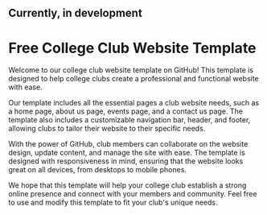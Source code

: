 ## Currently, in development

# Free College Club Website Template

Welcome to our college club website template on GitHub! This template is designed to help college clubs create a professional and functional website with ease.

Our template includes all the essential pages a club website needs, such as a home page, about us page, events page, and a contact us page. The template also includes a customizable navigation bar, header, and footer, allowing clubs to tailor their website to their specific needs.

With the power of GitHub, club members can collaborate on the website design, update content, and manage the site with ease. The template is designed with responsiveness in mind, ensuring that the website looks great on all devices, from desktops to mobile phones.

We hope that this template will help your college club establish a strong online presence and connect with your members and community. Feel free to use and modify this template to fit your club's unique needs.
